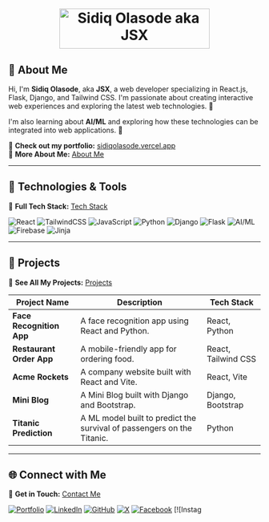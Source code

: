 <h1 align="center">
  <img src="[https://your-gradient-image-link.png](https://avatars.githubusercontent.com/u/150304633?s=400&u=46005fe5f5b8025b1707a7ce0fbf9aa1c946ed8c&v=4)" width="300" height="80" alt="Sidiq Olasode aka JSX">
</h1>

## 🌟 About Me

Hi, I'm **Sidiq Olasode**, aka **JSX**, a web developer specializing in React.js, Flask, Django, and Tailwind CSS. I'm passionate about creating interactive web experiences and exploring the latest web technologies. 🚀  

I'm also learning about **AI/ML** and exploring how these technologies can be integrated into web applications. 🤖  

🔗 **Check out my portfolio:** [sidiqolasode.vercel.app](https://sidiqolasode.vercel.app/)  
🔗 **More About Me:** [About Me](https://sidiqolasode.vercel.app/about)  

---

## 🔧 Technologies & Tools  

🔗 **Full Tech Stack:** [Tech Stack](https://sidiqolasode.vercel.app/stack)  

![React](https://img.shields.io/badge/React-61DAFB?logo=react&logoColor=white)
![TailwindCSS](https://img.shields.io/badge/TailwindCSS-38B2AC?logo=tailwind-css&logoColor=white)
![JavaScript](https://img.shields.io/badge/JavaScript-F7DF1E?logo=javascript&logoColor=black)
![Python](https://img.shields.io/badge/Python-3776AB?logo=python&logoColor=white)
![Django](https://img.shields.io/badge/Django-092E20?logo=django&logoColor=white)
![Flask](https://img.shields.io/badge/Flask-092E20?logo=Flask&logoColor=white)
![AI/ML](https://img.shields.io/badge/AI/ML-orange?logo=tensorflow&logoColor=white)
![Firebase](https://img.shields.io/badge/Firebase-orange?logo=firebase&logoColor=white)
![Jinja](https://img.shields.io/badge/Jinja-red?logo=jinja&logoColor=white)

---

## 🎨 Projects  

🔗 **See All My Projects:** [Projects](https://sidiqolasode.vercel.app/projects)  

| Project Name     | Description                                | Tech Stack             |
|------------------|--------------------------------------------|------------------------|
| **Face Recognition App** | A face recognition app using React and Python. | React, Python |
| **Restaurant Order App** | A mobile-friendly app for ordering food. | React, Tailwind CSS |
| **Acme Rockets** | A company website built with React and Vite. | React, Vite |
| **Mini Blog** | A Mini Blog built with Django and Bootstrap. | Django, Bootstrap |
| **Titanic Prediction** | A ML model built to predict the survival of passengers on the Titanic. | Python |

---

## 🌐 Connect with Me  

🔗 **Get in Touch:** [Contact Me](https://sidiqolasode.vercel.app/contact)  

[![Portfolio](https://img.shields.io/badge/Portfolio-000?logo=vercel&logoColor=white)](https://sidiqolasode.vercel.app/)
[![LinkedIn](https://img.shields.io/badge/LinkedIn-blue?logo=linkedin&logoColor=white)](https://linkedin.com/in/sidiq20)
[![GitHub](https://img.shields.io/badge/GitHub-black?logo=github&logoColor=white)](https://github.com/sidiq20)
[![X](https://img.shields.io/badge/X-black?logo=x&logoColor=white)](https://x.com/sidiqolasode)
[![Facebook](https://img.shields.io/badge/Facebook-blue?logo=facebook&logoColor=white)](https://web.facebook.com/profile.php?id=100071422583608)
[![Instag
